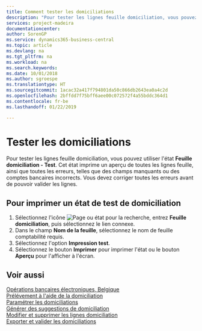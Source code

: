 ```yaml
---
title: Comment tester les domiciliations
description: "Pour tester les lignes feuille domiciliation, vous pouvez utiliser l'état Feuille domiciliation - Test. Cet état imprime un aperçu de toutes les lignes feuille, ainsi que toutes les erreurs, telles que des champs manquants ou des comptes bancaires incorrects."
services: project-madeira
documentationcenter: 
author: SorenGP
ms.service: dynamics365-business-central
ms.topic: article
ms.devlang: na
ms.tgt_pltfrm: na
ms.workload: na
ms.search.keywords: 
ms.date: 10/01/2018
ms.author: sgroespe
ms.translationtype: HT
ms.sourcegitcommit: 1acac32a417f794801da50c866db2643ea0a4c2d
ms.openlocfilehash: 2bffdd7f75bff6aee00c072572f4a55bddc364d1
ms.contentlocale: fr-be
ms.lasthandoff: 01/22/2019

---
```

# <a name="test-domiciliations"></a>Tester les domiciliations
Pour tester les lignes feuille domiciliation, vous pouvez utiliser l'état **Feuille domiciliation - Test**. Cet état imprime un aperçu de toutes les lignes feuille, ainsi que toutes les erreurs, telles que des champs manquants ou des comptes bancaires incorrects. Vous devez corriger toutes les erreurs avant de pouvoir valider les lignes.  

## <a name="to-print-a-domiciliation-test-report"></a>Pour imprimer un état de test de domiciliation  

1.  Sélectionnez l'icône ![Page ou état pour la recherche](../../media/ui-search/search_small.png "icône Page ou état pour la recherche"), entrez **Feuille domiciliation**, puis sélectionnez le lien connexe.  
2.  Dans le champ **Nom de la feuille**, sélectionnez le nom de feuille comptabilité requis.  
3.  Sélectionnez l'option **Impression test**.  
4.  Sélectionnez le bouton **Imprimer** pour imprimer l'état ou le bouton **Aperçu** pour l'afficher à l'écran.  

## <a name="see-also"></a>Voir aussi  
 [Opérations bancaires électroniques, Belgique](belgian-electronic-banking.md)   
 [Prélévement à l'aide de la domiciliation](direct-debit-using-domiciliation.md)   
 [Paramétrer les domiciliations](how-to-set-up-domiciliations.md)   
 [Générer des suggestions de domiciliation](how-to-generate-domiciliation-suggestions.md)   
 [Modifier et supprimer les lignes domiciliation](how-to-edit-and-delete-domiciliation-lines.md)   
 [Exporter et valider les domiciliations](how-to-export-and-post-domiciliations.md)

